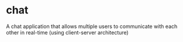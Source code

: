 # chat
A chat application that allows multiple users to communicate with each other in real-time (using client-server architecture)
